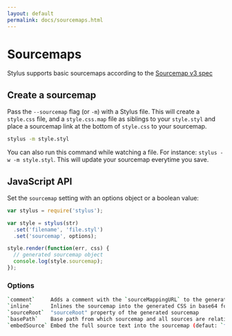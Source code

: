 ```yaml
---
layout: default
permalink: docs/sourcemaps.html
---
```


# Sourcemaps

Stylus supports basic sourcemaps according to the [Sourcemap v3 spec](https://docs.google.com/document/d/1U1RGAehQwRypUTovF1KRlpiOFze0b-_2gc6fAH0KY0k)

## Create a sourcemap

Pass the `--sourcemap` flag (or `-m`) with a Stylus file. This will create a `style.css` file, and a `style.css.map` file as siblings to your `style.styl` and place a sourcemap link at the bottom of `style.css` to your sourcemap.

```bash
stylus -m style.styl
```

You can also run this command while watching a file. For instance: `stylus -w -m style.styl`. This will update your sourcemap everytime you save.

## JavaScript API

Set the `sourcemap` setting with an options object or a boolean value:

```js
var stylus = require('stylus');

var style = stylus(str)
  .set('filename', 'file.styl')
  .set('sourcemap', options);

style.render(function(err, css) {
  // generated sourcemap object
  console.log(style.sourcemap);
});
```

### Options

```bash
`comment`     Adds a comment with the `sourceMappingURL` to the generated CSS (default: `true`)
`inline`      Inlines the sourcemap into the generated CSS in base64 format (default: `false`)
`sourceRoot`  "sourceRoot" property of the generated sourcemap
`basePath`    Base path from which sourcemap and all sources are relative (default: `.`)
`embedSource` Embed the full source text into the sourcemap (defaut: `false`)
```
